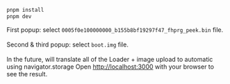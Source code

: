 ```bash
pnpm install
pnpm dev
```
First popup: select `0005f0e100000000_b155b8bf19297f47_fhprg_peek.bin` file.<br />
<br />
Second & third popup: select `boot.img` file.<br />
<br />
In the future, will translate all of the Loader + image upload to automatic using navigator.storage
Open [http://localhost:3000](http://localhost:3000) with your browser to see the result.<br />
